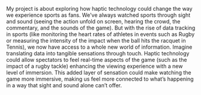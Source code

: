 My project is about exploring how haptic technology could change the way we experience sports as fans. We've always watched sports through sight and sound (seeing the action unfold on screen, hearing the crowd, the commentary, and the sounds of the game). But with the rise of data tracking in sports (like monitoring the heart rates of athletes in events such as Rugby or measuring the intensity of the impact when the ball hits the racquet in Tennis), we now have access to a whole new world of information. Imagine translating data into tangible sensations through touch. Haptic technology could allow spectators to feel real-time aspects of the game (such as the impact of a rugby tackle) enhancing the viewing experience with a new level of immersion. This added layer of sensation could make watching the game more immersive, making us feel more connected to what’s happening in a way that sight and sound alone can’t offer.
